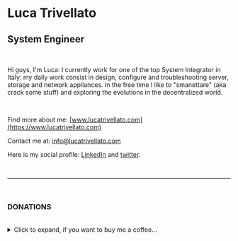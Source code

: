 # Luca Trivellato

## System Engineer 

<br>

Hi guys, I'm Luca: I currently work for one of the top System Integrator in Italy: my daily work consist in design, configure and troubleshooting server, storage and network appliances. In the free time I like to "smanettare" (aka crack some stuff) and exploring the evolutions in the decentralized world.

<br>

Find more about me: [www.lucatrivellato.com](https://www.lucatrivellato.com)

Contact me at: [info@lucatrivellato.com](mailto:info@lucatrivellato.com)

Here is my social profile: [LinkedIn](https://www.linkedin.com/in/luca-trivellato/) and [twitter](https://twitter.com/luk_twe).


<br>

---

<br>

### DONATIONS

<br>

<details>
<summary>Click to expand, if you want to buy me a coffee...</summary>
  
  BTC: `bc1qygg0sctvfxk8558h22pqq8yanhccrjf6dxhtwt`

</details>

